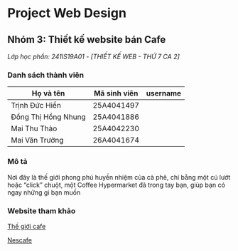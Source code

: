 # Project Web Design
## Nhóm 3: Thiết kế website bán Cafe
*Lớp học phần: 241IS19A01 - [THIẾT KẾ WEB - THỨ 7 CA 2]* 

### Danh sách thành viên

|Họ và tên            | Mã sinh viên | username     |
|---------------------|--------------|--------------| 
| Trịnh Đức Hiền      | 25A4041497   |              | 
| Đồng Thị Hồng Nhung | 25A4041886   |              | 
| Mai Thu Thảo        | 25A4042230   |              | 
| Mai Văn Trường      | 26A4041674   |              |

### Mô tả
Nơi đây là thế giới phong phú huyền nhiệm của cà phê, chỉ bằng một cú lướt hoặc “click” chuột, một Coffee Hypermarket đã trong tay bạn, giúp bạn có ngay những gì bạn muốn

### Website tham khảo
[Thế giới cafe](https://cafe.net.vn/)

[Nescafe](https://www.nescafe.com/vn/)

